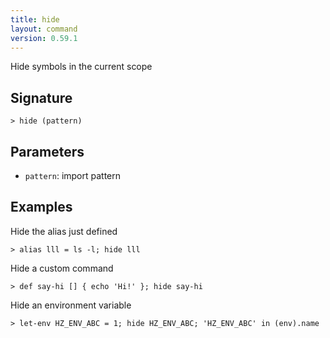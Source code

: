 ```yaml
---
title: hide
layout: command
version: 0.59.1
---
```


Hide symbols in the current scope

## Signature

```> hide (pattern)```

## Parameters

 -  `pattern`: import pattern

## Examples

Hide the alias just defined
```shell
> alias lll = ls -l; hide lll
```

Hide a custom command
```shell
> def say-hi [] { echo 'Hi!' }; hide say-hi
```

Hide an environment variable
```shell
> let-env HZ_ENV_ABC = 1; hide HZ_ENV_ABC; 'HZ_ENV_ABC' in (env).name
```
